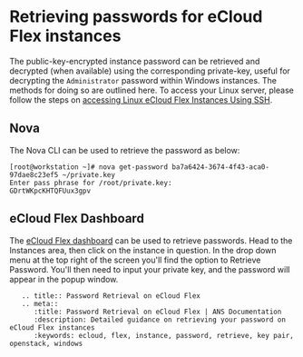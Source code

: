 # Retrieving passwords for eCloud Flex instances

The public-key-encrypted instance password can be retrieved and decrypted (when available) using the corresponding private-key, useful for decrypting the `Administrator` password within Windows instances. The methods for doing so are outlined here. To access your Linux server, please follow the steps on [accessing Linux eCloud Flex Instances Using SSH](accesslinuxinstances).

## Nova

The Nova CLI can be used to retrieve the password as below:

```console
[root@workstation ~]# nova get-password ba7a6424-3674-4f43-aca0-97dae8c23ef5 ~/private.key
Enter pass phrase for /root/private.key:
GDrtWKpcKHTQFUux3gpv
```

## eCloud Flex Dashboard

The [eCloud Flex dashboard](https://api.openstack.ecloud.co.uk/project) can be used to retrieve passwords.  Head to the Instances area, then click on the instance in question.  In the drop down menu at the top right of the screen you'll find the option to Retrieve Password. You'll then need to input your private key, and the password will appear in the popup window.

```eval_rst
   .. title:: Password Retrieval on eCloud Flex
   .. meta::
      :title: Password Retrieval on eCloud Flex | ANS Documentation
      :description: Detailed guidance on retrieving your password on eCloud Flex instances
      :keywords: ecloud, flex, instance, password, retrieve, key pair, openstack, windows
```
